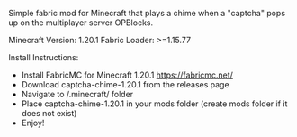 Simple fabric mod for Minecraft that plays a chime when a "captcha" pops up on the multiplayer server OPBlocks.

Minecraft Version: 1.20.1 
Fabric Loader: >=1.15.77

Install Instructions:
- Install FabricMC for Minecraft 1.20.1 https://fabricmc.net/
- Download captcha-chime-1.20.1 from the releases page
- Navigate to /.minecraft/ folder
- Place captcha-chime-1.20.1 in your mods folder (create mods folder if it does not exist)
- Enjoy!
